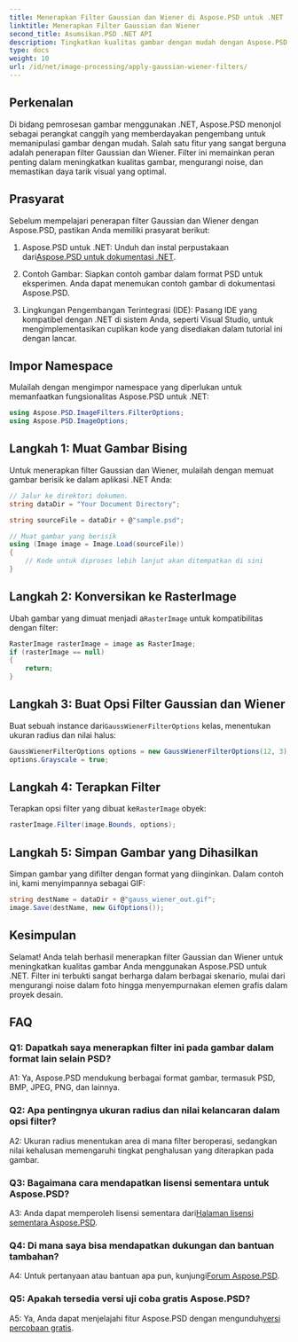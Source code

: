 ```yaml
---
title: Menerapkan Filter Gaussian dan Wiener di Aspose.PSD untuk .NET
linktitle: Menerapkan Filter Gaussian dan Wiener
second_title: Asumsikan.PSD .NET API
description: Tingkatkan kualitas gambar dengan mudah dengan Aspose.PSD untuk .NET. Terapkan filter Gaussian dan Wiener untuk pengurangan kebisingan dan daya tarik visual yang optimal.
type: docs
weight: 10
url: /id/net/image-processing/apply-gaussian-wiener-filters/
---
```

## Perkenalan

Di bidang pemrosesan gambar menggunakan .NET, Aspose.PSD menonjol sebagai perangkat canggih yang memberdayakan pengembang untuk memanipulasi gambar dengan mudah. Salah satu fitur yang sangat berguna adalah penerapan filter Gaussian dan Wiener. Filter ini memainkan peran penting dalam meningkatkan kualitas gambar, mengurangi noise, dan memastikan daya tarik visual yang optimal.

## Prasyarat

Sebelum mempelajari penerapan filter Gaussian dan Wiener dengan Aspose.PSD, pastikan Anda memiliki prasyarat berikut:

1. Aspose.PSD untuk .NET: Unduh dan instal perpustakaan dari[Aspose.PSD untuk dokumentasi .NET](https://reference.aspose.com/psd/net/).

2. Contoh Gambar: Siapkan contoh gambar dalam format PSD untuk eksperimen. Anda dapat menemukan contoh gambar di dokumentasi Aspose.PSD.

3. Lingkungan Pengembangan Terintegrasi (IDE): Pasang IDE yang kompatibel dengan .NET di sistem Anda, seperti Visual Studio, untuk mengimplementasikan cuplikan kode yang disediakan dalam tutorial ini dengan lancar.

## Impor Namespace

Mulailah dengan mengimpor namespace yang diperlukan untuk memanfaatkan fungsionalitas Aspose.PSD untuk .NET:

```csharp
using Aspose.PSD.ImageFilters.FilterOptions;
using Aspose.PSD.ImageOptions;
```

## Langkah 1: Muat Gambar Bising

Untuk menerapkan filter Gaussian dan Wiener, mulailah dengan memuat gambar berisik ke dalam aplikasi .NET Anda:

```csharp
// Jalur ke direktori dokumen.
string dataDir = "Your Document Directory";

string sourceFile = dataDir + @"sample.psd";

// Muat gambar yang berisik
using (Image image = Image.Load(sourceFile))
{
    // Kode untuk diproses lebih lanjut akan ditempatkan di sini
}
```

## Langkah 2: Konversikan ke RasterImage

 Ubah gambar yang dimuat menjadi a`RasterImage` untuk kompatibilitas dengan filter:

```csharp
RasterImage rasterImage = image as RasterImage;
if (rasterImage == null)
{
    return;
}
```

## Langkah 3: Buat Opsi Filter Gaussian dan Wiener

 Buat sebuah instance dari`GaussWienerFilterOptions` kelas, menentukan ukuran radius dan nilai halus:

```csharp
GaussWienerFilterOptions options = new GaussWienerFilterOptions(12, 3);
options.Grayscale = true;
```

## Langkah 4: Terapkan Filter

 Terapkan opsi filter yang dibuat ke`RasterImage` obyek:

```csharp
rasterImage.Filter(image.Bounds, options);
```

## Langkah 5: Simpan Gambar yang Dihasilkan

Simpan gambar yang difilter dengan format yang diinginkan. Dalam contoh ini, kami menyimpannya sebagai GIF:

```csharp
string destName = dataDir + @"gauss_wiener_out.gif";
image.Save(destName, new GifOptions());
```

## Kesimpulan

Selamat! Anda telah berhasil menerapkan filter Gaussian dan Wiener untuk meningkatkan kualitas gambar Anda menggunakan Aspose.PSD untuk .NET. Filter ini terbukti sangat berharga dalam berbagai skenario, mulai dari mengurangi noise dalam foto hingga menyempurnakan elemen grafis dalam proyek desain.

## FAQ

### Q1: Dapatkah saya menerapkan filter ini pada gambar dalam format lain selain PSD?

A1: Ya, Aspose.PSD mendukung berbagai format gambar, termasuk PSD, BMP, JPEG, PNG, dan lainnya.

### Q2: Apa pentingnya ukuran radius dan nilai kelancaran dalam opsi filter?

A2: Ukuran radius menentukan area di mana filter beroperasi, sedangkan nilai kehalusan memengaruhi tingkat penghalusan yang diterapkan pada gambar.

### Q3: Bagaimana cara mendapatkan lisensi sementara untuk Aspose.PSD?

 A3: Anda dapat memperoleh lisensi sementara dari[Halaman lisensi sementara Aspose.PSD](https://purchase.aspose.com/temporary-license/).

### Q4: Di mana saya bisa mendapatkan dukungan dan bantuan tambahan?

 A4: Untuk pertanyaan atau bantuan apa pun, kunjungi[Forum Aspose.PSD](https://forum.aspose.com/c/psd/34).

### Q5: Apakah tersedia versi uji coba gratis Aspose.PSD?

 A5: Ya, Anda dapat menjelajahi fitur Aspose.PSD dengan mengunduh[versi percobaan gratis](https://releases.aspose.com/).
